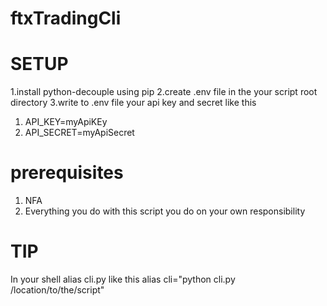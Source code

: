 # ftxTradingCli
# SETUP
1.install python-decouple using pip
2.create .env file in the your script root directory
3.write to .env file your api key and secret like this
  1. API_KEY=myApiKEy
  2. API_SECRET=myApiSecret
# prerequisites
1. NFA
2. Everything you do with this script you do on your own responsibility
# TIP
In your shell alias cli.py like this alias cli="python cli.py /location/to/the/script"  

